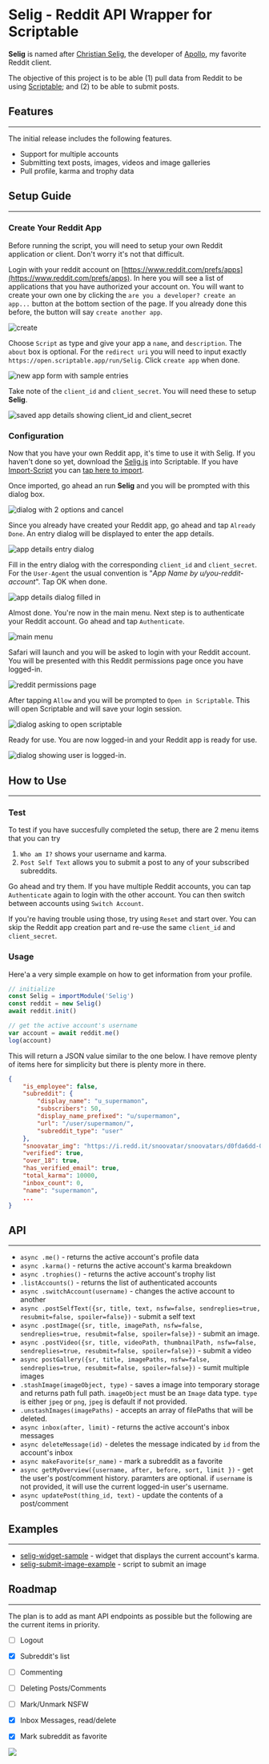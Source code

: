 # Selig - Reddit API Wrapper for Scriptable

**Selig** is named after [Christian Selig](https://twitter.com/ChristianSelig), the developer of [Apollo](https://apolloapp.io), my favorite Reddit client.

The objective of this project is to be able (1) pull data from Reddit to be using [Scriptable](https://scriptable.app); and (2) to be able to submit posts. 

## Features
---
The initial release includes the following features.

* Support for multiple accounts
* Submitting text posts, images, videos and image galleries
* Pull profile, karma and trophy data

## Setup Guide
---

### **Create Your Reddit App**

Before running the script, you will need to setup your own Reddit application or client. Don't worry it's not that difficult. 

Login with your reddit account on [https://www.reddit.com/prefs/apps](https://www.reddit.com/prefs/apps). In here you will see a list of applications that you have authorized your account on. You will want to create your own one by clicking the `are you a developer? create an app...` button at the bottom section of the page. If you already done this before, the button will say `create another app`.

![create](docs/img/02-create-app.png)

Choose `Script` as type and give your app a `name`, and `description`. The `about` box is optional. For the `redirect uri` you will need to input exactly `https://open.scriptable.app/run/Selig`. Click `create app` when done.

![new app form with sample entries](docs/img/03-new-app.png)

Take note of the `client_id` and `client_secret`. You will need these to setup **Selig**.

![saved app details showing client_id and client_secret](docs/img/04-app-keys.png)

### **Configuration**

Now that you have your own Reddit app, it's time to use it with Selig. If you haven't done so yet, download the [Selig.js](Selig.js) into Scriptable. If you have [Import-Script](https://github.com/supermamon/scriptable-scripts/tree/master/Import-Script) you can [tap here to import](https://open.scriptable.app/run/Import-Script?url=https://github.com/supermamon/scriptable-selig/Selig.js).


Once imported, go ahead an run **Selig** and you will be prompted with this dialog box.

![dialog with 2 options and cancel](docs/img/05-first-run.png)

Since you already have created your Reddit app, go ahead and tap `Already Done`. An entry dialog will be displayed to enter the app details.

![app details entry dialog](docs/img/06-client-details-entry.png)

Fill in the entry dialog with the corresponding `client_id` and `client_secret`. For the `User-Agent` the usual convention is "*App Name by u/you-reddit-account*". Tap OK when done.

![app details dialog filled in](docs/img/07-client-details-filled.png)

Almost done. You're now in the main menu. Next step is to authenticate your Reddit account. Go ahead and tap `Authenticate`.

![main menu](docs/img/08-menu.png)

Safari will launch and you will be asked to login with your Reddit account. You will be presented with this Reddit permissions page once you have logged-in.

![reddit permissions page](docs/img/09-allow.png)

After tapping `Allow` and you will be prompted to `Open in Scriptable`. This will open Scriptable and will save your login session.

![dialog asking to open scriptable](docs/img/10-redirect.png)

Ready for use. You are now logged-in and your Reddit app is ready for use. 

![dialog showing user is logged-in](docs/img/11-ready.png).


## How to Use
---

### **Test**

To test if you have succesfully completed the setup, there are 2 menu items that you can try

1. `Who am I?` shows your username and karma.
2. `Post Self Text` allows you to submit a post to any of your subscribed subreddits.

Go ahead and try them. If you have multiple Reddit accounts, you can tap `Authenticate` again to login with the other account. You can then switch between accounts using `Switch Account`.

If you're having trouble using those, try using `Reset` and start over. You can skip the Reddit app creation part and re-use the same `client_id` and `client_secret`.


### **Usage**

Here'a a very simple example on how to get information from your profile.

```javascript
// initialize
const Selig = importModule('Selig')
const reddit = new Selig()
await reddit.init()

// get the active account's username
var account = await reddit.me()
log(account)
```

This will return a JSON value similar to the one below. I have remove plenty of items here for simplicity but there is plenty more in there.
```json
{
    "is_employee": false,
    "subreddit": {
        "display_name": "u_supermamon",
        "subscribers": 50,
        "display_name_prefixed": "u/supermamon",
        "url": "/user/supermamon/",
        "subreddit_type": "user"
    },
    "snoovatar_img": "https://i.redd.it/snoovatar/snoovatars/d0fda6dd-0995-4f71-a688-199300e36a7b.png",
    "verified": true,
    "over_18": true,
    "has_verified_email": true,
    "total_karma": 10000,
    "inbox_count": 0,
    "name": "supermamon",
    ...
}
```

## API
---

* `async .me()` - returns the active account's profile data
* `async .karma()` - returns the active account's karma breakdown
* `async .trophies()` - returns the active account's trophy list
* `.listAccounts()` - returns the list of authenticated accounts
* `async .switchAccount(username)` - changes the active account to another
* `async .postSelfText({sr, title, text, nsfw=false, sendreplies=true, resubmit=false, spoiler=false})` - submit a self text
* `async .postImage({sr, title, imagePath, nsfw=false, sendreplies=true, resubmit=false, spoiler=false})` - submit an image.
* `async .postVideo({sr, title, videoPath, thumbnailPath, nsfw=false, sendreplies=true, resubmit=false, spoiler=false})` - submit a video
* `async postGallery({sr, title, imagePaths, nsfw=false, sendreplies=true, resubmit=false, spoiler=false})` - sumit multiple images
* `.stashImage(imageObject, type)` - saves a image into temporary storage and returns path full path. `imageObject` must be an `Image` data type. `type` is either `jpeg` or `png`, `jpeg` is default if not provided.
* `.unstashImages(imagePaths)` - accepts an array of filePaths that will be deleted.
* `async inbox(after, limit)` - returns the active account's inbox messages
* `async deleteMessage(id)` - deletes the message indicated by `id` from the account's inbox
* `async makeFavorite(sr_name)` - mark a subreddit as a favorite
* `async getMyOverview({username, after, before, sort, limit })` - get the user's post/comment history. paramters are optional. if `username` is not provided, it will use the current logged-in user's username.
* `async updatePost(thing_id, text)` - update the contents of a post/comment 


## Examples
---

* [selig-widget-sample](examples/selig-widget-sample.js) - widget that displays the current account's karma.
* [selig-submit-image-example](examples/selig-submit-image-example.js) - script to submit an image


## Roadmap
---

The plan is to add as mant API endpoints as possible but the following are the current items in priority.

- [ ] Logout
- [x] Subreddit's list
- [ ] Commenting
- [ ] Deleting Posts/Comments
- [ ] Mark/Unmark NSFW
- [x] Inbox Messages, read/delete
- [x] Mark subreddit as favorite


![](https://lynks.cc/gh-selig/track)